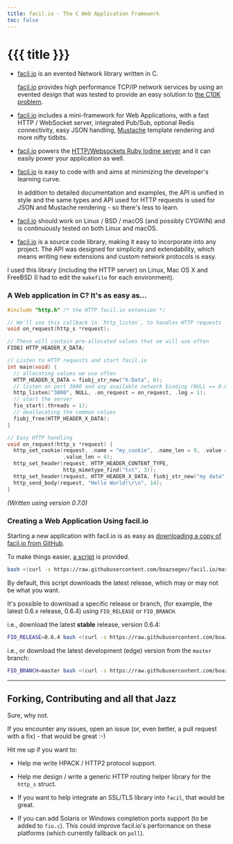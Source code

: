 ```yaml
---
title: facil.io - The C Web Application Framework
toc: false
---
```

# {{{ title }}}

* [facil.io](http://facil.io) is an evented Network library written in C.

   [facil.io](http://facil.io) provides high performance TCP/IP network services by using an evented design that was tested to provide an easy solution to [the C10K problem](http://www.kegel.com/c10k.html).

* [facil.io](http://facil.io) includes a mini-framework for Web Applications, with a fast HTTP / WebSocket server, integrated Pub/Sub, optional Redis connectivity, easy JSON handling, [Mustache](http://mustache.github.io) template rendering and more nifty tidbits.

* [facil.io](http://facil.io) powers the [HTTP/Websockets Ruby Iodine server](https://github.com/boazsegev/iodine) and it can easily power your application as well.

* [facil.io](http://facil.io) is easy to code with and aims at minimizing the developer's learning curve.

    In addition to detailed documentation and examples, the API is unified in style and the same types and API used for HTTP requests is used for JSON and Mustache rendering - so there's less to learn.

* [facil.io](http://facil.io) should work on Linux / BSD / macOS (and possibly CYGWIN) and is continuously tested on both Linux and macOS.

* [facil.io](http://facil.io) is a source code library, making it easy to incorporate into any project. The API was designed for simplicity and extendability, which means writing new extensions and custom network protocols is easy.

I used this library (including the HTTP server) on Linux, Mac OS X and FreeBSD (I had to edit the `makefile` for each environment).

### A Web application in C? It's as easy as...

```c
#include "http.h" /* the HTTP facil.io extension */

// We'll use this callback in `http_listen`, to handles HTTP requests
void on_request(http_s *request);

// These will contain pre-allocated values that we will use often
FIOBJ HTTP_HEADER_X_DATA;

// Listen to HTTP requests and start facil.io
int main(void) {
  // allocating values we use often
  HTTP_HEADER_X_DATA = fiobj_str_new("X-Data", 6);
  // listen on port 3000 and any available network binding (NULL == 0.0.0.0)
  http_listen("3000", NULL, .on_request = on_request, .log = 1);
  // start the server
  fio_start(.threads = 1);
  // deallocating the common values
  fiobj_free(HTTP_HEADER_X_DATA);
}

// Easy HTTP handling
void on_request(http_s *request) {
  http_set_cookie(request, .name = "my_cookie", .name_len = 9, .value = "data",
                  .value_len = 4);
  http_set_header(request, HTTP_HEADER_CONTENT_TYPE,
                  http_mimetype_find("txt", 3));
  http_set_header(request, HTTP_HEADER_X_DATA, fiobj_str_new("my data", 7));
  http_send_body(request, "Hello World!\r\n", 14);
}
```

*(Written using version 0.7.0)*

### Creating a Web Application Using facil.io

Starting a new application with facil.io is as easy as [downloading a copy of facil.io from GitHub](https://github.com/boazsegev/facil.io).

To make things easier, [a script](https://raw.githubusercontent.com/boazsegev/facil.io/master/scripts/new/app) is provided.

```bash
bash <(curl -s https://raw.githubusercontent.com/boazsegev/facil.io/master/scripts/new/app) appname
```

By default, this script downloads the latest release, which may or may not be what you want.

It's possible to download a specific release or branch, (for example, the latest 0.6.x release, 0.6.4) using `FIO_RELEASE` or `FIO_BRANCH`.

i.e., download the latest **stable** release, version 0.6.4:

```bash
FIO_RELEASE=0.6.4 bash <(curl -s https://raw.githubusercontent.com/boazsegev/facil.io/master/scripts/new/app) appname
```

i.e., or download the latest development (edge) version from the `master` branch:

```bash
FIO_BRANCH=master bash <(curl -s https://raw.githubusercontent.com/boazsegev/facil.io/master/scripts/new/app) appname
```

---

## Forking, Contributing and all that Jazz

Sure, why not.

If you encounter any issues, open an issue (or, even better, a pull request with a fix) - that would be great :-)

Hit me up if you want to:

* Help me write HPACK / HTTP2 protocol support.

* Help me design / write a generic HTTP routing helper library for the `http_s` struct.

* If you want to help integrate an SSL/TLS library into `facil`, that would be great.

* If you can add Solaris or Windows completion ports support (to be added to `fio.c`). This could improve facil.io's performance on these platforms (which currently fallback on `poll`).

